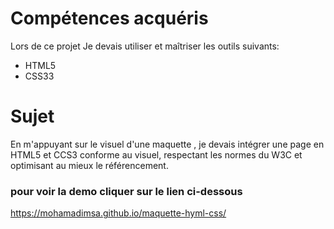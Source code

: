 # Compétences acquéris
Lors de ce projet Je devais utiliser et maîtriser les outils suivants:
  * HTML5
  * CSS33

# Sujet
En m'appuyant sur le visuel d'une maquette , je devais intégrer une page en HTML5 et CCS3 conforme au visuel, respectant les normes du W3C et optimisant au mieux le référencement.

### pour voir la demo cliquer sur le lien ci-dessous 
https://mohamadimsa.github.io/maquette-hyml-css/
